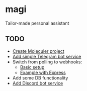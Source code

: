 # magi
Tailor-made personal assistant

## TODO

- [Create Moleculer project](https://moleculer.services/docs/0.14/usage.html#Create-a-Moleculer-project)
- [Add simple Telegram bot service](https://github.com/yagop/node-telegram-bot-api)
- Switch from polling to webhooks:
  - [Basic setup](https://github.com/yagop/node-telegram-bot-api/blob/master/doc/usage.md#webhooks)
  - [Example with Express](https://github.com/yagop/node-telegram-bot-api/blob/master/examples/webhook/express.js)
- Add some DB functionality
- [Add Discord bot service](https://discord.js.org/#/)
